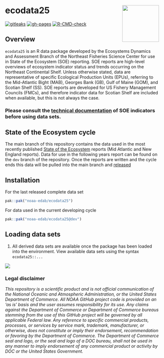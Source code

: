 
<!-- README.md is generated from README.Rmd. Please edit that file -->

# ecodata25 <img src="man/figures/ecodata25_logo.png" align="right" width="120" />

<!-- badges: start -->

[![gitleaks](https://github.com/NOAA-EDAB/ecodata25/actions/workflows/secretScan.yml/badge.svg)](https://github.com/NOAA-EDAB/ecodata25/actions/workflows/secretScan.yml)
[![gh-pages](https://github.com/NOAA-EDAB/ecodata25/actions/workflows/pkgdown.yml/badge.svg)](https://github.com/NOAA-EDAB/ecodata25/actions/workflows/pkgdown.yml)
[![R-CMD-check](https://github.com/NOAA-EDAB/ecodata25/actions/workflows/R-CMD-check.yaml/badge.svg)](https://github.com/NOAA-EDAB/ecodata25/actions/workflows/R-CMD-check.yaml)
<!-- badges: end -->

## Overview

`ecodata25` is an R data package developed by the Ecosystems Dynamics and
Assessment Branch of the Northeast Fisheries Science Center for use in
State of the Ecosystem (SOE) reporting. SOE reports are high-level
overviews of ecosystem indicator status and trends occurring on the
Northeast Continental Shelf. Unless otherwise stated, data are
representative of specific Ecological Production Units (EPUs), referring
to the Mid-Atlantic Bight (MAB), Georges Bank (GB), Gulf of Maine (GOM),
and Scotian Shelf (SS). SOE reports are developed for US Fishery
Management Councils (FMCs), and therefore indicator data for Scotian
Shelf are included when available, but this is not always the case.

### Please consult the [technical documentation](https://noaa-edab.github.io/tech-doc/) of SOE indicators before using data sets.

## State of the Ecosystem cycle

The main branch of this repository contains the data used in the most
recently published [State of the
Ecosystem](https://www.fisheries.noaa.gov/new-england-mid-atlantic/ecosystems/state-ecosystem-reports-northeast-us-shelf)
reports (Mid Atlantic and New England reports). Data for use in the
following years report can be found on the `dev` branch of the
repository. Once the reports are written and the cycle ends this data
will be pulled into the main branch and
[released](https://github.com/NOAA-EDAB/ecodata25/releases)

## Installation

For the last released complete data set

``` r
pak::pak("noaa-edab/ecodata25")
```

For data used in the current developing cycle

``` r
pak::pak("noaa-edab/ecodata25@dev")
```

## Loading data sets

1.  All derived data sets are available once the package has been loaded
    into the environment. View available data sets using the syntax
    `ecodata25::...`

![](man/figures/ecodata251.gif)

### Legal disclaimer

*This repository is a scientific product and is not official
communication of the National Oceanic and Atmospheric Administration, or
the United States Department of Commerce. All NOAA GitHub project code
is provided on an ‘as is’ basis and the user assumes responsibility for
its use. Any claims against the Department of Commerce or Department of
Commerce bureaus stemming from the use of this GitHub project will be
governed by all applicable Federal law. Any reference to specific
commercial products, processes, or services by service mark, trademark,
manufacturer, or otherwise, does not constitute or imply their
endorsement, recommendation or favoring by the Department of Commerce.
The Department of Commerce seal and logo, or the seal and logo of a DOC
bureau, shall not be used in any manner to imply endorsement of any
commercial product or activity by DOC or the United States Government.*
